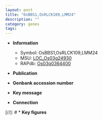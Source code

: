 ```yaml
---
layout: post
title: "OsBBS1,OsRLCK109,LMM24"
description: ""
category: genes
tags: 
---
```


* **Information**  
    + Symbol: OsBBS1,OsRLCK109,LMM24  
    + MSU: [LOC_Os03g24930](http://rice.uga.edu/cgi-bin/ORF_infopage.cgi?orf=LOC_Os03g24930)  
    + RAPdb: [Os03g0364400](http://rapdb.dna.affrc.go.jp/viewer/gbrowse_details/irgsp1?name=Os03g0364400)  

* **Publication**  

* **Genbank accession number**  

* **Key message**  

* **Connection**  

[//]: # * **Key figures**  



